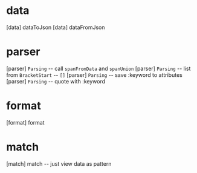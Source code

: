 # data

[data] dataToJson
[data] dataFromJson

# parser

[parser] `Parsing` -- call `spanFromData` and `spanUnion`
[parser] `Parsing` -- list from `BracketStart` -- `[]`
[parser] `Parsing` -- save :keyword to attributes
[parser] `Parsing` -- quote with :keyword

# format

[format] format

# match

[match] match -- just view data as pattern
